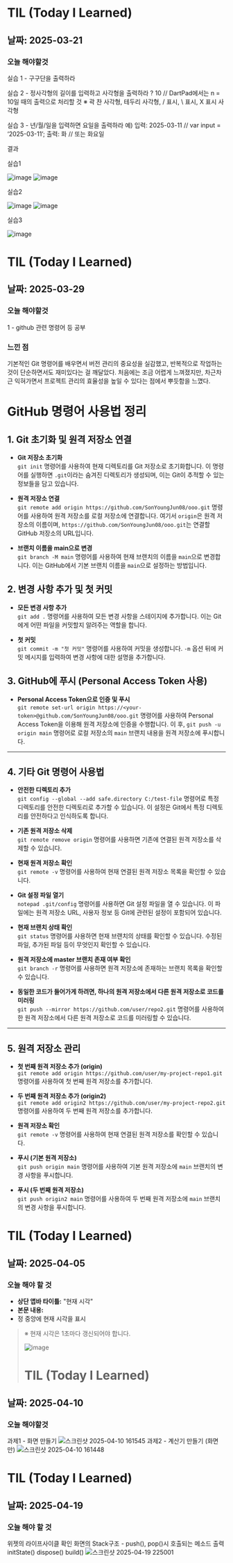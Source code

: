 # TIL (Today I Learned)
## 날짜: 2025-03-21
### 오늘 해야할것
실습 1 - 구구단을 출력하라

실습 2 - 정사각형의 길이를 입력하고 사각형을 출력하라
? 10 // DartPad에서는 n = 10일 때의 출력으로 처리할 것
※ 곽 찬 사각형, 테두리 사각형, / 표시, \ 표시, X 표시 사각형

실습 3 - 년/월/일을 입력하면 요일을 출력하라 예)
입력: 2025-03-11 // var input = ‘2025-03-11’;
출력: 화 // 또는 화요일
 
결과

실습1

![image](https://github.com/user-attachments/assets/ea3cb9da-cd8b-4d4a-8732-3411dc161122)
![image](https://github.com/user-attachments/assets/ba7f4d6a-0c1d-4cc2-b15a-851c809cb687)


실습2

![image](https://github.com/user-attachments/assets/c62f4142-234c-41bb-a9fd-9db6ed28d164)
![image](https://github.com/user-attachments/assets/90d8fec3-973b-446a-9d32-afec1b43f8dd)


실습3

![image](https://github.com/user-attachments/assets/fa8499ad-94ef-4728-bbdc-f091f54f633f)

# TIL (Today I Learned)
## 날짜: 2025-03-29
### 오늘 해야할것
1 - github 관련 명령어 등 공부
### 느낀 점
기본적인 Git 명령어를 배우면서 버전 관리의 중요성을 실감했고, 반복적으로 작업하는 것이 단순하면서도 재미있다는 걸 깨달았다. 처음에는 조금 어렵게 느껴졌지만, 차근차근 익혀가면서 프로젝트 관리의 효율성을 높일 수 있다는 점에서 뿌듯함을 느꼈다.
# GitHub 명령어 사용법 정리

## 1. Git 초기화 및 원격 저장소 연결
- **Git 저장소 초기화**  
  `git init` 명령어를 사용하여 현재 디렉토리를 Git 저장소로 초기화합니다. 이 명령어를 실행하면 `.git`이라는 숨겨진 디렉토리가 생성되며, 이는 Git이 추적할 수 있는 정보들을 담고 있습니다.

- **원격 저장소 연결**  
  `git remote add origin https://github.com/SonYoungJun08/ooo.git` 명령어를 사용하여 원격 저장소를 로컬 저장소에 연결합니다. 여기서 `origin`은 원격 저장소의 이름이며, `https://github.com/SonYoungJun08/ooo.git`는 연결할 GitHub 저장소의 URL입니다.

- **브랜치 이름을 main으로 변경**  
  `git branch -M main` 명령어를 사용하여 현재 브랜치의 이름을 `main`으로 변경합니다. 이는 GitHub에서 기본 브랜치 이름을 `main`으로 설정하는 방법입니다.

## 2. 변경 사항 추가 및 첫 커밋
- **모든 변경 사항 추가**  
  `git add .` 명령어를 사용하여 모든 변경 사항을 스테이지에 추가합니다. 이는 Git에게 어떤 파일을 커밋할지 알려주는 역할을 합니다.

- **첫 커밋**  
  `git commit -m "첫 커밋"` 명령어를 사용하여 커밋을 생성합니다. `-m` 옵션 뒤에 커밋 메시지를 입력하여 변경 사항에 대한 설명을 추가합니다.

## 3. GitHub에 푸시 (Personal Access Token 사용)
- **Personal Access Token으로 인증 및 푸시**  
  `git remote set-url origin https://<your-token>@github.com/SonYoungJun08/ooo.git` 명령어를 사용하여 Personal Access Token을 이용해 원격 저장소에 인증을 수행합니다. 이 후, `git push -u origin main` 명령어로 로컬 저장소의 `main` 브랜치 내용을 원격 저장소에 푸시합니다.

---

## 4. 기타 Git 명령어 사용법

- **안전한 디렉토리 추가**  
  `git config --global --add safe.directory C:/test-file` 명령어로 특정 디렉토리를 안전한 디렉토리로 추가할 수 있습니다. 이 설정은 Git에서 특정 디렉토리를 안전하다고 인식하도록 합니다.

- **기존 원격 저장소 삭제**  
  `git remote remove origin` 명령어를 사용하면 기존에 연결된 원격 저장소를 삭제할 수 있습니다.

- **현재 원격 저장소 확인**  
  `git remote -v` 명령어를 사용하여 현재 연결된 원격 저장소 목록을 확인할 수 있습니다.

- **Git 설정 파일 열기**  
  `notepad .git/config` 명령어를 사용하면 Git 설정 파일을 열 수 있습니다. 이 파일에는 원격 저장소 URL, 사용자 정보 등 Git에 관련된 설정이 포함되어 있습니다.

- **현재 브랜치 상태 확인**  
  `git status` 명령어를 사용하면 현재 브랜치의 상태를 확인할 수 있습니다. 수정된 파일, 추가된 파일 등이 무엇인지 확인할 수 있습니다.

- **원격 저장소에 master 브랜치 존재 여부 확인**  
  `git branch -r` 명령어를 사용하면 원격 저장소에 존재하는 브랜치 목록을 확인할 수 있습니다.

- **동일한 코드가 들어가게 하려면, 하나의 원격 저장소에서 다른 원격 저장소로 코드를 미러링**  
  `git push --mirror https://github.com/user/repo2.git` 명령어를 사용하여 한 원격 저장소에서 다른 원격 저장소로 코드를 미러링할 수 있습니다.

---

## 5. 원격 저장소 관리

- **첫 번째 원격 저장소 추가 (origin)**  
  `git remote add origin https://github.com/user/my-project-repo1.git` 명령어를 사용하여 첫 번째 원격 저장소를 추가합니다.

- **두 번째 원격 저장소 추가 (origin2)**  
  `git remote add origin2 https://github.com/user/my-project-repo2.git` 명령어를 사용하여 두 번째 원격 저장소를 추가합니다.

- **원격 저장소 확인**  
  `git remote -v` 명령어를 사용하여 현재 연결된 원격 저장소를 확인할 수 있습니다.

- **푸시 (기본 원격 저장소)**  
  `git push origin main` 명령어를 사용하여 기본 원격 저장소에 `main` 브랜치의 변경 사항을 푸시합니다.

- **푸시 (두 번째 원격 저장소)**  
  `git push origin2 main` 명령어를 사용하여 두 번째 원격 저장소에 `main` 브랜치의 변경 사항을 푸시합니다.

# TIL (Today I Learned)
## 날짜: 2025-04-05

### 오늘 해야 할 것

- **상단 앱바 타이틀:** "현재 시각"
- **본문 내용:**
- 정 중앙에 현재 시각을 표시
> ※ 현재 시각은 1초마다 갱신되어야 합니다.
>
> ![image](https://github.com/user-attachments/assets/441161da-9e03-418f-aaf8-f62c72d8f834)
>
> # TIL (Today I Learned)
## 날짜: 2025-04-10
### 오늘 해야할것
과제1 - 화면 만들기
![스크린샷 2025-04-10 161545](https://github.com/user-attachments/assets/06dac2f2-09e6-4c3a-b35f-a9a8bbf35607)
과제2 - 계산기 만들기 (화면만)
![스크린샷 2025-04-10 161448](https://github.com/user-attachments/assets/1baf4bfb-f6b4-4173-b72d-a718ce345786)

# TIL (Today I Learned)
## 날짜: 2025-04-19

### 오늘 해야 할 것
위젯의 라이프사이클 확인
화면의 Stack구조 - push(), pop()시 호출되는 메소드 출력
initState()
dispose()
build()
![스크린샷 2025-04-19 225001](https://github.com/user-attachments/assets/14cb14e9-3a1b-4432-96cd-baf37eaed164)


  



